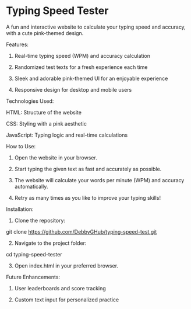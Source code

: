 # Typing Speed Tester

A fun and interactive website to calculate your typing speed and accuracy, with a cute pink-themed design.

Features:

1. Real-time typing speed (WPM) and accuracy calculation

2. Randomized test texts for a fresh experience each time

3. Sleek and adorable pink-themed UI for an enjoyable experience

4. Responsive design for desktop and mobile users


Technologies Used:

HTML: Structure of the website

CSS: Styling with a pink aesthetic

JavaScript: Typing logic and real-time calculations


How to Use:

1. Open the website in your browser.


2. Start typing the given text as fast and accurately as possible.


3. The website will calculate your words per minute (WPM) and accuracy automatically.


4. Retry as many times as you like to improve your typing skills!



Installation:

1. Clone the repository:

git clone https://github.com/DebbyGHub/typing-speed-test.git


2. Navigate to the project folder:

cd typing-speed-tester


3. Open index.html in your preferred browser.



Future Enhancements:

1. User leaderboards and score tracking

2. Custom text input for personalized practice
